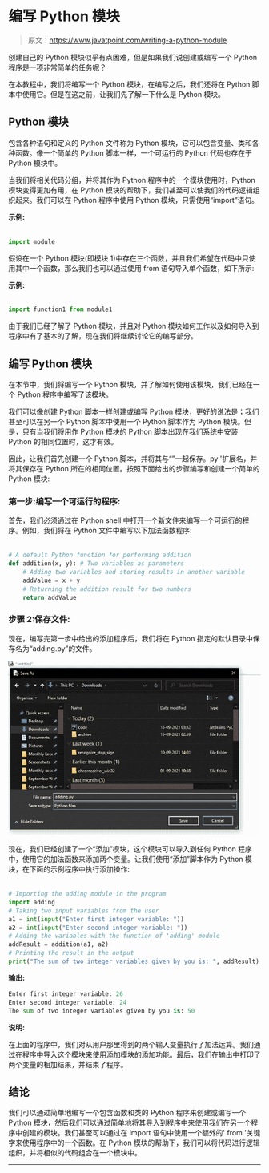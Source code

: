 # 编写 Python 模块

> 原文：<https://www.javatpoint.com/writing-a-python-module>

创建自己的 Python 模块似乎有点困难，但是如果我们说创建或编写一个 Python 程序是一项非常简单的任务呢？

在本教程中，我们将编写一个 Python 模块，在编写之后，我们还将在 Python 脚本中使用它。但是在这之前，让我们先了解一下什么是 Python 模块。

## Python 模块

包含各种语句和定义的 Python 文件称为 Python 模块，它可以包含变量、类和各种函数。像一个简单的 Python 脚本一样，一个可运行的 Python 代码也存在于 Python 模块中。

当我们将相关代码分组，并将其作为 Python 程序中的一个模块使用时，Python 模块变得更加有用，在 Python 模块的帮助下，我们甚至可以使我们的代码逻辑组织起来。我们可以在 Python 程序中使用 Python 模块，只需使用“import”语句。

**示例:**

```py

import module

```

假设在一个 Python 模块(即模块 1)中存在三个函数，并且我们希望在代码中只使用其中一个函数，那么我们也可以通过使用 from 语句导入单个函数，如下所示:

**示例:**

```py

import function1 from module1

```

由于我们已经了解了 Python 模块，并且对 Python 模块如何工作以及如何导入到程序中有了基本的了解，现在我们将继续讨论它的编写部分。

## 编写 Python 模块

在本节中，我们将编写一个 Python 模块，并了解如何使用该模块，我们已经在一个 Python 程序中编写了该模块。

我们可以像创建 Python 脚本一样创建或编写 Python 模块，更好的说法是；我们甚至可以在另一个 Python 脚本中使用一个 Python 脚本作为 Python 模块。但是，只有当我们将用作 Python 模块的 Python 脚本出现在我们系统中安装 Python 的相同位置时，这才有效。

因此，让我们首先创建一个 Python 脚本，并将其与“”一起保存。py '扩展名，并将其保存在 Python 所在的相同位置。按照下面给出的步骤编写和创建一个简单的 Python 模块:

### 第一步:编写一个可运行的程序:

首先，我们必须通过在 Python shell 中打开一个新文件来编写一个可运行的程序。例如，我们将在 Python 文件中编写以下加法函数程序:

```py

# A default Python function for performing addition
def addition(x, y): # Two variables as parameters
    # Adding two variables and storing results in another variable
    addValue = x + y
    # Returning the addition result for two numbers
    return addValue

```

### 步骤 2:保存文件:

现在，编写完第一步中给出的添加程序后，我们将在 Python 指定的默认目录中保存名为“adding.py”的文件。

![Writing a Python Module](img/ff29b948118a55a527f294d8e5ec83e4.png)

现在，我们已经创建了一个“添加”模块，这个模块可以导入到任何 Python 程序中，使用它的加法函数来添加两个变量。让我们使用“添加”脚本作为 Python 模块，在下面的示例程序中执行添加操作:

```py

# Importing the adding module in the program
import adding
# Taking two input variables from the user
a1 = int(input("Enter first integer variable: "))
a2 = int(input("Enter second integer variable: "))
# Adding the variables with the function of 'adding' module
addResult = addition(a1, a2)
# Printing the result in the output
print("The sum of two integer variables given by you is: ", addResult)

```

**输出:**

```py
Enter first integer variable: 26
Enter second integer variable: 24
The sum of two integer variables given by you is: 50

```

**说明:**

在上面的程序中，我们对从用户那里得到的两个输入变量执行了加法运算。我们通过在程序中导入这个模块来使用添加模块的添加功能。最后，我们在输出中打印了两个变量的相加结果，并结束了程序。

## 结论

我们可以通过简单地编写一个包含函数和类的 Python 程序来创建或编写一个 Python 模块，然后我们可以通过简单地将其导入到程序中来使用我们在另一个程序中创建的模块。我们甚至可以通过在 import 语句中使用一个额外的' from '关键字来使用程序中的一个函数。在 Python 模块的帮助下，我们可以将代码进行逻辑组织，并将相似的代码组合在一个模块中。

* * *